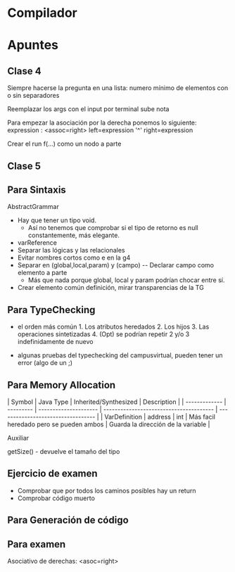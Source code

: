 # Compilador

# Apuntes

## Clase 4

Siempre hacerse la pregunta en una lista:
numero mínimo de elementos
con o sin separadores

Reemplazar los args con el input por terminal sube nota

Para empezar la asociación por la derecha ponemos lo siguiente:
expression : <assoc=right> left=expression '^' right=expression

Crear el run f(...) como un nodo a parte

## Clase 5

## Para Sintaxis

AbstractGrammar

- Hay que tener un tipo void.
  - Así no tenemos que comprobar si el tipo de retorno es null constantemente, más elegante.
- varReference
- Separar las lógicas y las relacionales
- Evitar nombres cortos como e en la g4
- Separar en (global,local,param) y (campo) -- Declarar campo como elemento a parte
  - Más que nada porque global, local y param podrían chocar entre sí.
- Crear elemento común definición, mirar transparencias de la TG

## Para TypeChecking

- el orden más común 1. Los atributos heredados 2. Los hijos 3. Las operaciones sintetizadas 4. (Opt) se podrían repetir 2 y/o 3 indefinidamente de nuevo

- algunas pruebas del typechecking del campusvirtual, pueden tener un error (algo de un ;)

## Para Memory Allocation

| Symbol        | Java Type | Inherited/Synthesized | Description                             |
| ------------- | --------- | --------------------- | --------------------------------------- | ---------------------------------- |
| VarDefinition | address   | int                   | Más facil heredado pero se pueden ambos | Guarda la dirección de la variable |

Auxiliar

getSize() - devuelve el tamaño del tipo

## Ejercicio de examen

- Comprobar que por todos los caminos posibles hay un return
- Comprobar código muerto

## Para Generación de código

## Para examen

Asociativo de derechas: <asoc=right>
